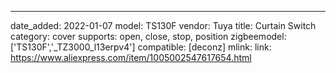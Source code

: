 ---
date_added: 2022-01-07
model: TS130F
vendor: Tuya
title: Curtain Switch
category: cover
supports: open, close, stop, position
zigbeemodel: ['TS130F','_TZ3000_l13erpv4'] 
compatible: [deconz]
mlink: 
link: https://www.aliexpress.com/item/1005002547617654.html
